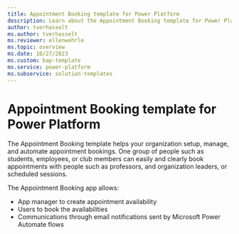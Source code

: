 ```yaml
---
title: Appointment Booking template for Power Platform
description: Learn about the Appointment Booking template for Power Platform.
author: tverhasselt
ms.author: tverhasselt
ms.reviewer: ellenwehrle
ms.topic: overview
ms.date: 10/27/2023
ms.custom: bap-template
ms.service: power-platform
ms.subservice: solution-templates
---
```


# Appointment Booking template for Power Platform

The Appointment Booking template helps your organization setup, manage, and automate appointment bookings. One group of people such as students, employees, or club members can easily and clearly book appointments with people such as professors, and organization leaders, or scheduled sessions.

The Appointment Booking app allows:

- App manager to create appointment availability
- Users to book the availabilities
- Communications through email notifications sent by Microsoft Power Automate flows
